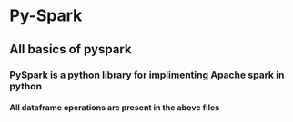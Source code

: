 # Py-Spark
## All basics of pyspark 
### PySpark is a python library for implimenting Apache spark in python
#### All dataframe operations are present in the above files
